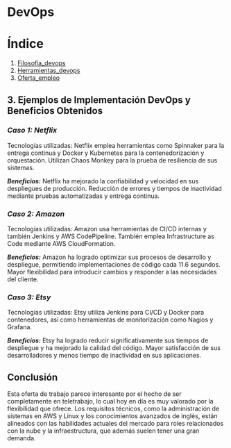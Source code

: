# DevOps

# Índice

1. [Filosofía_devops](https://github.com/AleBayo/DevOps_/blob/main/Filosofía_devops.md)
2. [Herramientas_devops](https://github.com/AleBayo/DevOps_/blob/main/Herramientas_devops.md)
3. [Oferta_empleo](https://github.com/AleBayo/DevOps_/blob/main/Oferta_empleo.md)




## **3. Ejemplos de Implementación DevOps y Beneficios Obtenidos**
### *Caso 1: Netflix*

Tecnologías utilizadas: Netflix emplea herramientas como Spinnaker para la entrega continua y Docker y Kubernetes para la contenedorización y orquestación. Utilizan Chaos Monkey para la prueba de resiliencia de sus sistemas.

***Beneficios:***
Netflix ha mejorado la confiabilidad y velocidad en sus despliegues de producción.
Reducción de errores y tiempos de inactividad mediante pruebas automatizadas y entrega continua.

### *Caso 2: Amazon*

Tecnologías utilizadas: Amazon usa herramientas de CI/CD internas y también Jenkins y AWS CodePipeline. También emplea Infrastructure as Code mediante AWS CloudFormation.

***Beneficios:***
Amazon ha logrado optimizar sus procesos de desarrollo y despliegue, permitiendo implementaciones de código cada 11.6 segundos.
Mayor flexibilidad para introducir cambios y responder a las necesidades del cliente.

### *Caso 3: Etsy*

Tecnologías utilizadas: Etsy utiliza Jenkins para CI/CD y Docker para contenedores, así como herramientas de monitorización como Nagios y Grafana.

***Beneficios:***
Etsy ha logrado reducir significativamente sus tiempos de despliegue y ha mejorado la calidad del código.
Mayor satisfacción de sus desarrolladores y menos tiempo de inactividad en sus aplicaciones.



## Conclusión

Esta oferta de trabajo parece interesante por el hecho de ser completamente en teletrabajo, lo cual hoy en día es muy valorado por la flexibilidad que ofrece. Los requisitos técnicos, como la administración de sistemas en AWS y Linux y los conocimientos avanzados de inglés, están alineados con las habilidades actuales del mercado para roles relacionados con la nube y la infraestructura, que además suelen tener una gran demanda.



